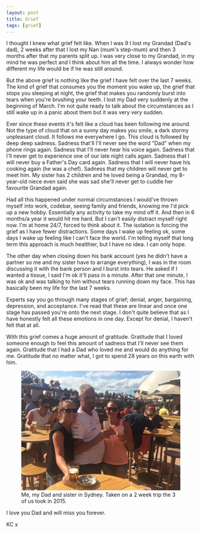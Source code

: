 ```yaml
---
layout: post
title: Grief
tags: [grief]
---
```


I thought I knew what grief felt like. When I was 9 I lost my Grandad (Dad's dad), 2 weeks after that I lost my Nan (mum's step-mum) and then 3 months after that my parents split up. I was very close to my Grandad, in my mind he was perfect and I think about him all the time. I always wonder how different my life would be if he was still around.

But the above grief is nothing like the grief I have felt over the last 7 weeks. The kind of grief that consumes you the moment you wake up, the grief that stops you sleeping at night, the grief that makes you randomly burst into tears when you're brushing your teeth. I lost my Dad very suddenly at the beginning of March. I'm not quite ready to talk about the circumstances as I still wake up in a panic about them but it was very very sudden.

Ever since these events it's felt like a cloud has been following me around. Not the type of cloud that on a sunny day makes you smile, a dark stormy unpleasant cloud. It follows me everywhere I go. This cloud is followed by deep deep sadness. Sadness that'll I'll never see the word "Dad" when my phone rings again. Sadness that I'll never hear his voice again. Sadness that I'll never get to experience one of our late night calls again. Sadness that I will never buy a Father's Day card again. Sadness that I will never have his cooking again (he was a chef). Sadness that my children will never get to meet him. My sister has 2 children and he loved being a Grandad, my 8-year-old niece even said she was sad she'll never get to cuddle her favourite Grandad again.

Had all this happened under normal circumstances I would've thrown myself into work, codebar, seeing family and friends, knowing me I'd pick up a new hobby. Essentially any activity to take my mind off it. And then in 6 months/a year it would hit me hard. But I can't easily distract myself right now. I'm at home 24/7, forced to think about it. The isolation is forcing the grief as I have fewer distractions. Some days I wake up feeling ok, some days I wake up feeling like I can't face the world. I'm telling myself that long term this approach is much healthier, but I have no idea. I can only hope.

The other day when closing down his bank account (yes he didn't have a partner so me and my sister have to arrange everything), I was in the room discussing it with the bank person and I burst into tears. He asked if I wanted a tissue, I said I'm ok it'll pass in a minute. After that one minute, I was ok and was talking to him without tears running down my face. This has basically been my life for the last 7 weeks.

Experts say you go through many stages of grief; denial, anger, bargaining, depression, and acceptance. I've read that these are linear and once one stage has passed you're onto the next stage. I don't quite believe that as I have honestly felt all these emotions in one day. Except for denial, I haven't felt that at all.

With this grief comes a huge amount of gratitude. Gratitude that I loved someone enough to feel this amount of sadness that I'll never see them again. Gratitude that I had a Dad who loved me and would do anything for me. Gratitude that no matter what, I got to spend 28 years on this earth with him.

<figure>
  <img src="/images/dad.jpeg" alt="Me, my Dad and sister in Sydney">
  <figcaption>Me, my Dad and sister in Sydney. Taken on a 2 week trip the 3 of us took in 2015.</figcaption>
</figure>

I love you Dad and will miss you forever.

KC x
